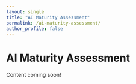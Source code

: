 ```yaml
---
layout: single
title: "AI Maturity Assessment"
permalink: /ai-maturity-assessment/
author_profile: false
---
```

# AI Maturity Assessment

Content coming soon!
